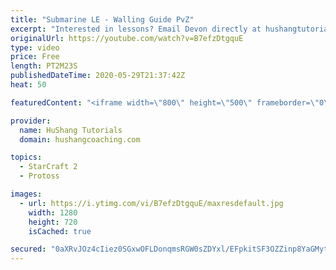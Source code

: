 ```yaml
---
title: "Submarine LE - Walling Guide PvZ"
excerpt: "Interested in lessons? Email Devon directly at hushangtutorials@outlook.com ------------------------------------------------------------------------------------------------------- Want to support HuShang Tutorials directly? Patreon is a website where you can contribute a monthly donation that will help"
originalUrl: https://youtube.com/watch?v=B7efzDtgquE
type: video
price: Free
length: PT2M23S
publishedDateTime: 2020-05-29T21:37:42Z
heat: 50

featuredContent: "<iframe width=\"800\" height=\"500\" frameborder=\"0\" src=\"https://www.youtube.com/embed/B7efzDtgquE\" allow=\"accelerometer; autoplay; encrypted-media; gyroscope; picture-in-picture\" allowfullscreen></iframe>"

provider:
  name: HuShang Tutorials
  domain: hushangcoaching.com

topics:
  - StarCraft 2
  - Protoss

images:
  - url: https://i.ytimg.com/vi/B7efzDtgquE/maxresdefault.jpg
    width: 1280
    height: 720
    isCached: true

secured: "0aXRvJOz4cIiez0SGxwOFLDonqmsRGW0sZDYxl/EFpkitSF3OZZinp8YaGMytGOjaglPjcEEB4l3k6UTP8HhCbQp19YxDH0kr7Mqi0VaV13hViLlC2iNFx3F+2NYmJ94xA9SCTpmTNKIyotI8IxAATdU/nLlck5IOPihKTJA0DMM3G5GQdncMhf9rxjUZFhEq7TyeXwxasGDVCp20qL/5AiSGNJFHtJrzL0ERNgFQSGXaeWnze4SaFnLP6AvHJyI4fQe3jXtLF36Udi5zgD1VdqSg+/sVbyTLy6HvFKF3XTlAqfcLsIZ9aghKDlcqyTfAV2sEAEFMXLyNKhNbzvaQ/gKq78JY9FfJwS71YvNL//OocNXCyg+C6YETTChbZsmeOg0WRl/kLHtIL4JpBhFddlzn+NhVxt6tuE2LjpGtew=;fu74N9BIQ85tyu9d8k7rtg=="
---
```


